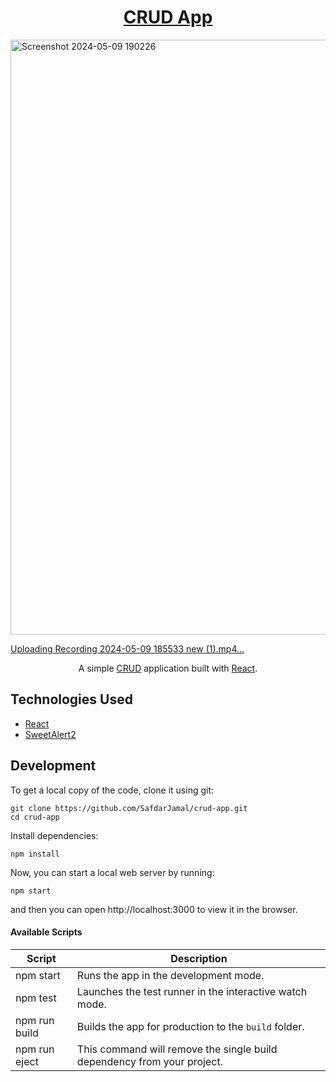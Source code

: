 <h1 align="center">
  <a href="https://safdarjamal.github.io/crud-app/">
    CRUD App
  </a>
</h1>


 
  <img width="952" alt="Screenshot 2024-05-09 190226" src="https://github.com/kunalr23/my-curd-app/assets/169359717/6d795d13-8cfe-4e21-877b-040a5dceee25">

  [Uploading Recording 2024-05-09 185533 new (1).mp4…](https://github.com/kunalr23/my-curd-app/assets/169359717/7f054206-6e21-4151-be10-e5a73b30f8aa)

<p align="center">
  A simple <a href="https://www.codecademy.com/articles/what-is-crud">CRUD</a> application built with <a href="https://reactjs.org">React</a>.
</p>



## Technologies Used

- [React](http://reactjs.org)
- [SweetAlert2](https://sweetalert2.github.io)

## Development

To get a local copy of the code, clone it using git:

```
git clone https://github.com/SafdarJamal/crud-app.git
cd crud-app
```

Install dependencies:

```
npm install
```

Now, you can start a local web server by running:

```
npm start
```

and then you can open http://localhost:3000 to view it in the browser.

#### Available Scripts

| Script        | Description                                                             |
| ------------- | ----------------------------------------------------------------------- |
| npm start     | Runs the app in the development mode.                                   |
| npm test      | Launches the test runner in the interactive watch mode.                 |
| npm run build | Builds the app for production to the `build` folder.                    |
| npm run eject | This command will remove the single build dependency from your project. |

